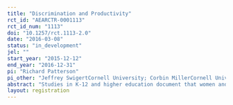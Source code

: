 ```yaml
---
title: "Discrimination and Productivity"
rct_id: "AEARCTR-0001113"
rct_id_num: "1113"
doi: "10.1257/rct.1113-2.0"
date: "2016-03-08"
status: "in_development"
jel: ""
start_year: "2015-12-12"
end_year: "2016-12-31"
pi: "Richard Patterson"
pi_other: "Jeffrey SwigertCornell University; Corbin MillerCornell University; David JustCornell University; Todd JonesCornell University "
abstract: "Studies in K-12 and higher education document that women and racial minority students perform better when paired with an instructor of the same gender or race (Dee, 2005; Carrell et al. 2010; Fairlie et al. 2014). These studies attribute the differences in outcomes to both active effects (e.g., changing teaching style to match student needs) and passive effects (e.g., students’ differential allocation of attention due to instructor race or gender). We are unaware of any studies that are able to distinguish between these active and passive effects. We conduct an experiment to identify the effect of perceived gender and race on student performance that isolates the impact of passive teacher effects in the context of online education."
layout: registration
---
```


